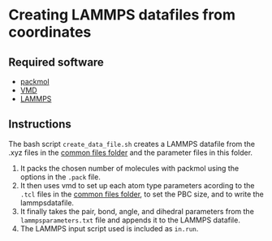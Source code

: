 # Creating LAMMPS datafiles from coordinates

## Required software

* [packmol](http://leandro.iqm.unicamp.br/m3g/packmol/home.shtml)
* [VMD](https://www.ks.uiuc.edu/Research/vmd/)
* [LAMMPS](https://www.lammps.org/)

## Instructions

The bash script `create_data_file.sh` creates a LAMMPS datafile from the .xyz files in the [common files folder][cff] and the parameter files in this folder.

1. It packs the chosen number of molecules with packmol using the options in the `.pack` file.
2. It then uses vmd to set up each atom type parameters acording to the `.tcl` files in the [common files folder][cff], to set the PBC size, and to write the lammpsdatafile.
3. It finally takes the pair, bond, angle, and dihedral parameters from the `lammpsparameters.txt` file and appends it to the LAMMPS datafile.
4. The LAMMPS input script used is included as `in.run`.

[cff]: ../../../0.common_files/
